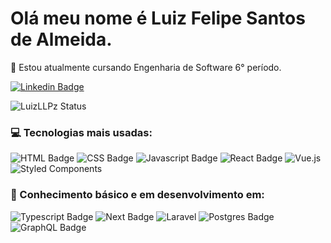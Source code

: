 # Olá meu nome é Luiz Felipe Santos de Almeida.
:school: Estou atualmente cursando Engenharia de Software 6° período.

[![Linkedin Badge](https://img.shields.io/badge/-LinkedIn-black?style=flat-square&logo=Linkedin&logoColor=white&link=https://www.linkedin.com/in/luiz-felipe-santos-de-almeida-381a7219b/)](https://www.linkedin.com/in//)

![LuizLLPz Status](https://github-readme-stats.vercel.app/api?username=LuizLLPz&show_icons=true)

### :computer: Tecnologias mais usadas: 
![HTML Badge](https://img.shields.io/badge/HTML5-E34F26?style=for-the-badge&logo=html5&logoColor=white)
![CSS Badge](https://img.shields.io/badge/CSS-239120?&style=for-the-badge&logo=css3&logoColor=white)
![Javascript Badge](https://img.shields.io/badge/JavaScript-F7DF1E?style=for-the-badge&logo=javascript&logoColor=black)
![React Badge](https://img.shields.io/badge/React-20232A?style=for-the-badge&logo=react&logoColor=61DAFB)
![Vue.js](https://img.shields.io/badge/vuejs-%2335495e.svg?style=for-the-badge&logo=vuedotjs&logoColor=%234FC08D)
![Styled Components](https://img.shields.io/badge/styled--components-DB7093?style=for-the-badge&logo=styled-components&logoColor=white)

### 🔰 Conhecimento básico e em desenvolvimento em: 
![Typescript Badge](https://img.shields.io/badge/TypeScript-007ACC?style=for-the-badge&logo=typescript&logoColor=white)
![Next Badge](https://img.shields.io/badge/Next-black?style=for-the-badge&logo=next.js&logoColor=white)
![Laravel](https://img.shields.io/badge/laravel-%23FF2D20.svg?style=for-the-badge&logo=laravel&logoColor=white)
![Postgres Badge](https://img.shields.io/badge/postgres-%23316192.svg?style=for-the-badge&logo=postgresql&logoColor=white)
![GraphQL Badge](https://img.shields.io/badge/-GraphQL-E10098?style=for-the-badge&logo=graphql&logoColor=white)

<!---
LuizLLPz/LuizLLPz is a ✨ special ✨ repository because its `README.md` (this file) appears on your GitHub profile.
You can click the Preview link to take a look at your changes.
--->
